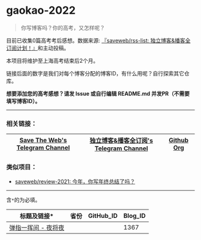 # gaokao-2022

> 你写博客吗？你的高考，又怎样呢？

目前已收集0篇高考考后感想。数据来源: [『saveweb/rss-list: 独立博客&播客全订阅计划！』](https://github.com/saveweb/rss-list)和主动投稿。

本项目将维护至上海高考结束后2个月。

链接后面的数字是我们对每个博客分配的博客ID，有什么用呢？自行探索其它仓库。

**想要添加您的高考感想？请发 Issue 或自行编辑 README.md 并发PR（不需要填写博客ID）。**

---

### 相关链接：
| [Save The Web's Telegram Channel](https://t.me/saveweb) | [独立博客&播客全订阅's Telegram Channel](https://t.me/blogrsslist) | [Github Org](https://github.com/saveweb) |
| --- | --- | --- |

### 类似项目：
- [saveweb/review-2021: 今年，你写年终总结了吗？](https://github.com/saveweb/review-2021)

---

含`*`的为必填。

| 标题及链接* | 省份 | GitHub_ID | Blog_ID |
| ---------------------- | ----- | ------ | ------ |
| [弹指一挥间 - 夜将夜](https://yejiangye.com/archives/77/) | | | 1367 |
